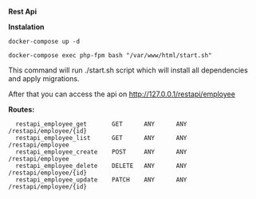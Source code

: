 **Rest Api**

**Instalation**

``
docker-compose up -d
``

``
docker-compose exec php-fpm bash "/var/www/html/start.sh"
``

This command will run ./start.sh script which will install all dependencies and apply migrations.

After that you can access the api on http://127.0.0.1/restapi/employee

**Routes:**
```
  restapi_employee_get       GET      ANY      ANY    /restapi/employee/{id}
  restapi_employee_list      GET      ANY      ANY    /restapi/employee
  restapi_employee_create    POST     ANY      ANY    /restapi/employee
  restapi_employee_delete    DELETE   ANY      ANY    /restapi/employee/{id}
  restapi_employee_update    PATCH    ANY      ANY    /restapi/employee/{id}
```